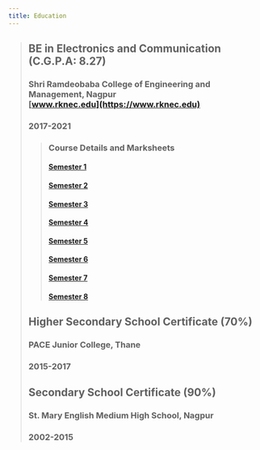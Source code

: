 ```yaml
---
title: Education
---
```


> ##  BE in Electronics and Communication (C.G.P.A: 8.27)
> ### Shri Ramdeobaba College of Engineering and Management, Nagpur <br>[www.rknec.edu](https://www.rknec.edu)
> ### 2017-2021
>> ### Course Details and Marksheets
>> #### [Semester 1](/education/marksheets/Semester1.pdf)
>> #### [Semester 2](/education/marksheets/Semester2.pdf)
>> #### [Semester 3](/education/marksheets/Semester3.pdf)
>> #### [Semester 4](/education/marksheets/Semester4.pdf)
>> #### [Semester 5](/education/marksheets/Semester5.pdf)
>> #### [Semester 6](/education/marksheets/Semester6.pdf)
>> #### [Semester 7](/education/marksheets/Semester7.pdf)
>> #### [Semester 8](/education/marksheets/Semester8.pdf)
>
> ## Higher Secondary School Certificate (70%)
> ### PACE Junior College, Thane
> ### 2015-2017
> ## Secondary School Certificate (90%)
> ### St. Mary English Medium High School, Nagpur
> ### 2002-2015



